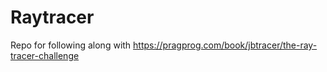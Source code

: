 # Raytracer

Repo for following along with https://pragprog.com/book/jbtracer/the-ray-tracer-challenge
